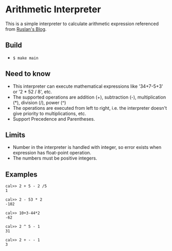 # Arithmetic Interpreter
This is a simple interpreter to calculate arithmetic expression referenced from [Ruslan's Blog](https://ruslanspivak.com).

## Build
* ```$ make main```

## Need to know
* This interpreter can execute mathematical expressions like '34+7-5+3' or '2 * 52 / 8', etc.
* The supported operations are addition (+), subtraction (-), multiplication (*), division (/), power (^)
* The operations are executed from left to right, i.e. the interpreter doesn't give priority to multiplications, etc.
* Support Precedence and Parentheses.

## Limits
* Number in the interpreter is handled with integer, so error exists when expression has float-point operation.
* The numbers must be positive integers.

## Examples
```
cal>> 2 + 5 - 2 /5
1

cal>> 2 - 53 * 2
-102

cal>> 10+3-44*2
-62

cal>> 2 ^ 5 - 1
31

cal>> 2 + - - 1
3
```
